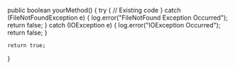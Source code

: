 public boolean yourMethod() {
    try {
        // Existing code
    } catch (FileNotFoundException e) {
        log.error("FileNotFound Exception Occurred");
        return false;
    } catch (IOException e) {
        log.error("IOException Occurred");
        return false;
    }

    return true;
}

